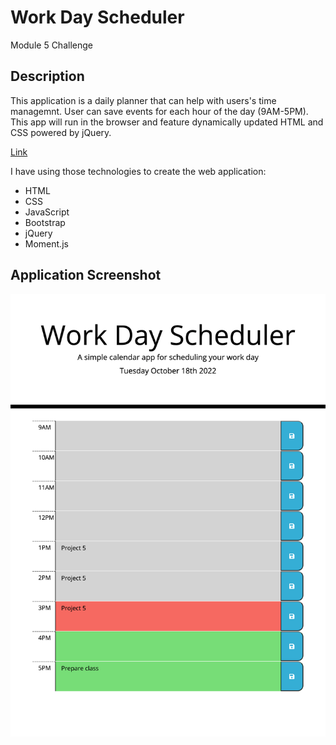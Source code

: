 # Work Day Scheduler
Module 5 Challenge
## Description
This application is a daily planner that can help with users's time managemnt. User can save events for each hour of the day (9AM-5PM). This app will run in the browser and feature dynamically updated HTML and CSS powered by jQuery.

[Link](https://zhngzh527.github.io/Work-Day-Scheduler/)

I have using those technologies to create the web application:
- HTML
- CSS
- JavaScript
- Bootstrap
- jQuery
- Moment.js

## Application Screenshot
![alt text](Assets/Screenshot.png)